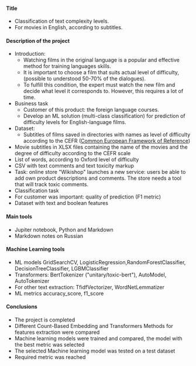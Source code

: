 #### Title
- Classification of text complexity levels.
- For movies in English, according to subtitles.
#### Description of the project
- Introduction:
   - Watching films in the original language is a popular and effective method  for training languages skills.
   - It is important to choose a film that suits actual level of difficulty, (possible to understood 50-70% of the dialogues).
   - To fulfill this condition, the expert must watch the new film and decide what level it corresponds to. However, this requires a lot of time.
- Business task
   - Customer of this product: the foreign language courses.
   - Develop an ML solution (multi-class classification) for prediction of difficulty levels for English-language films.
- Dataset:
  - Subtitles of films saved in directories with names as level of difficulty according to the CEFR ([Common European Framework of Reference]('https://ru.wikipedia.org/wiki/%D0%9E%D0%B1%D1%89%D0%B5%D0%B5%D0%B2%D1%80%D0%BE%D0%BF%D0%B5%D0%B9%D1%81%D0%BA%D0%B8%D0%B5_%D0%BA%D0%BE%D0%BC%D0%BF%D0%B5%D1%82%D0%B5%D0%BD%D1%86%D0%B8%D0%B8_%D0%B2%D0%BB%D0%B0%D0%B4%D0%B5%D0%BD%D0%B8%D1%8F_%D0%B8%D0%BD%D0%BE%D1%81%D1%82%D1%80%D0%B0%D0%BD%D0%BD%D1%8B%D0%BC_%D1%8F%D0%B7%D1%8B%D0%BA%D0%BE%D0%BC' 'wikipedia'))
 - Movie subtitles in XLSX files containing the name of the movies and the degree of difficulty according to the CEFR scale
 -  List of words, according to Oxford level of difficulty
- CSV with text comments and text toxicity markup
- Task: оnline store "Wikishop" launches a new service: users be able to add own product descriptions and comments. The store needs a tool that will track toxic comments.
- Classification task
- For customer was important: quality of prediction (F1 metric)
- Dataset with text and boolean features
#### Main tools 
- Jupiter notebook, Python and Markdown
- Markdown notes on Russian
####  Machine Learning tools  
- ML models GridSearchCV, LogisticRegression,RandomForestClassifier, DecisionTreeClassifier, LGBMClassifier
- Transformers: BertTokenizer ("unitary/toxic-bert"), AutoModel, AutoTokenizer
- For other text extraction: TfidfVectorizer, WordNetLemmatizer
- ML metrics accuracy_score, f1_score
#### Conclusions
- The project is completed
- Different Count-Based Embedding and Transformers Methods for features extraction were compared
- Machine learning models were trained and compared, the model with the best metric was selected
- The selected Machine learning model was tested on a test dataset
- Required metric was reached 

